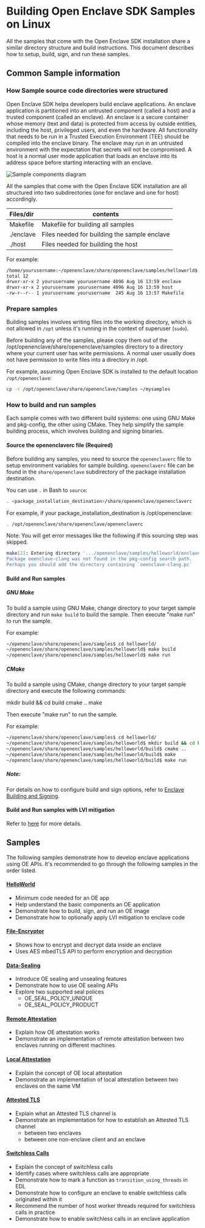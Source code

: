 # Building Open Enclave SDK Samples on Linux

All the samples that come with the Open Enclave SDK installation share a similar directory structure and build instructions. This document describes how to setup, build, sign, and run these samples.

## Common Sample information

### How Sample source code directories were structured

Open Enclave SDK helps developers build enclave applications. An enclave application is partitioned into an untrusted component (called a host) and a trusted component (called an enclave). An enclave is a secure container whose memory (text and data) is protected from access by outside entities, including the host, privileged users, and even the hardware. All functionality that needs to be run in a Trusted Execution Environment (TEE) should be compiled into the enclave binary. The enclave may run in an untrusted environment with the expectation that secrets will not be compromised. A host is a normal user mode application that loads an enclave into its address space before starting interacting with an enclave. 

![Sample components diagram](sampledirstructure.png)

All the samples that come with the Open Enclave SDK installation are all structured into two subdirectories (one for enclave and one for host) accordingly.

| Files/dir        |  contents                                   |
|:-----------------|---------------------------------------------|
| Makefile         | Makefile for building all samples           |
| ./enclave        | Files needed for building the sample enclave|
| ./host           | Files needed for building the host          |

For example:

```bash
/home/yourusername:~/openenclave/share/openenclave/samples/helloworld$ ls -l
total 12
drwxr-xr-x 2 yourusername yourusername 4096 Aug 16 13:59 enclave
drwxr-xr-x 2 yourusername yourusername 4096 Aug 16 13:59 host
-rw-r--r-- 1 yourusername yourusername  245 Aug 16 13:57 Makefile
```

### Prepare samples

Building samples involves writing files into the working directory, which is not allowed in `/opt` unless it's running in the context of superuser (`sudo`).

Before building any of the samples, please copy them out of the /opt/openenclave/share/openenclave/samples directory to a directory where your current user has write permissions. A normal user usually does not have permission to write files into a directory in /opt.

For example, assuming Open Enclave SDK is installed to the default location `/opt/openenclave`:

```bash
cp -r /opt/openenclave/share/openenclave/samples ~/mysamples
```
### How to build and run samples

Each sample comes with two different build systems: one using GNU Make and pkg-config, the other using CMake. They help simplify the sample building process, which involves building and signing
binaries.

#### Source the openenclaverc file (Required)

Before building any samples, you need to source the `openenclaverc` file to setup environment variables for sample building. `openenclaverc` file can be found in  the `share/openenclave` subdirectory of the package installation destination.

You can use `.` in Bash to `source`:

```bash
. <package_installation_destination>/share/openenclave/openenclaverc
```

For example, if your package_installation_destination is /opt/openenclave:

```bash
. /opt/openenclave/share/openenclave/openenclaverc
```

Note: You will get error messages like the following if this sourcing step was skipped.

```sh
make[2]: Entering directory '.../openenclave/samples/helloworld/enclave`
Package oeenclave-clang was not found in the pkg-config search path.
Perhaps you should add the directory containing `oeenclave-clang.pc`
```

#### Build and Run samples

##### GNU Make

To build a sample using GNU Make, change directory to your target sample directory and run `make build` to build the sample.
Then execute "make run" to run the sample.

For example:

```bash
~/openenclave/share/openenclave/samples$ cd helloworld/
~/openenclave/share/openenclave/samples/helloworld$ make build
~/openenclave/share/openenclave/samples/helloworld$ make run
```

##### CMake

To build a sample using CMake, change directory to your target sample directory and execute the following commands:

mkdir build && cd build
cmake ..
make

Then execute "make run" to run the sample.

For example:

```bash
~/openenclave/share/openenclave/samples$ cd helloworld/
~/openenclave/share/openenclave/samples/helloworld$ mkdir build && cd build
~/openenclave/share/openenclave/samples/helloworld/build$ cmake ..
~/openenclave/share/openenclave/samples/helloworld/build$ make
~/openenclave/share/openenclave/samples/helloworld/build$ make run
```

##### Note:
For details on how to configure build and sign options, refer to [Enclave Building and Signing](https://github.com/openenclave/openenclave/blob/master/docs/GettingStartedDocs/buildandsign.md).

#### Build and Run samples with LVI mitigation

Refer to [here](helloworld#build-and-run-with-lvi-mitigation) for more details.

## Samples

The following samples demonstrate how to develop enclave applications using OE APIs. It's recommended to go through the following samples in the order listed.

#### [HelloWorld](helloworld/README.md)

- Minimum code needed for an OE app
- Help understand the basic components an OE application
- Demonstrate how to build, sign, and run an OE image
- Demonstrate how to optionally apply LVI mitigation to enclave code

#### [File-Encryptor](file-encryptor/README.md)

- Shows how to encrypt and decrypt data inside an enclave
- Uses AES mbedTLS API to perform encryption and decryption

#### [Data-Sealing](data-sealing/README.md)

- Introduce OE sealing and unsealing features
- Demonstrate how to use OE sealing APIs
- Explore two supported seal polices
  - OE_SEAL_POLICY_UNIQUE
  - OE_SEAL_POLICY_PRODUCT

#### [Remote Attestation](remote_attestation/README.md)

- Explain how OE attestation works
- Demonstrate an implementation of remote attestation between two enclaves running on different machines

#### [Local Attestation](local_attestation/README.md)

- Explain the concept of OE local attestation
- Demonstrate an implementation of local attestation between two enclaves on the same VM

#### [Attested TLS](attested_tls/README.md)

- Explain what an Attested TLS channel is
- Demonstrate an implementation for how to establish an Attested TLS channel
  - between two enclaves
  - between one non-enclave client and an enclave

#### [Switchless Calls](switchless/README.md)

- Explain the concept of switchless calls
- Identify cases where switchless calls are appropriate
- Demonstrate how to mark a function as `transition_using_threads` in EDL
- Demonstrate how to configure an enclave to enable switchless calls originated within it
- Recommend the number of host worker threads required for switchless calls in practice
- Demonstrate how to enable switchless calls in an enclave application
